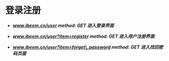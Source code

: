 # 登录注册

* _**www.ibeem.cn/user                                             method: GET        进入登录界面**_

* _**www.ibeem.cn/user?item=register                    method: GET        进入用户注册界面**_

* _**www.ibeem.cn/user?item=forget\_password    method: GET        进入找回密码页面**_




